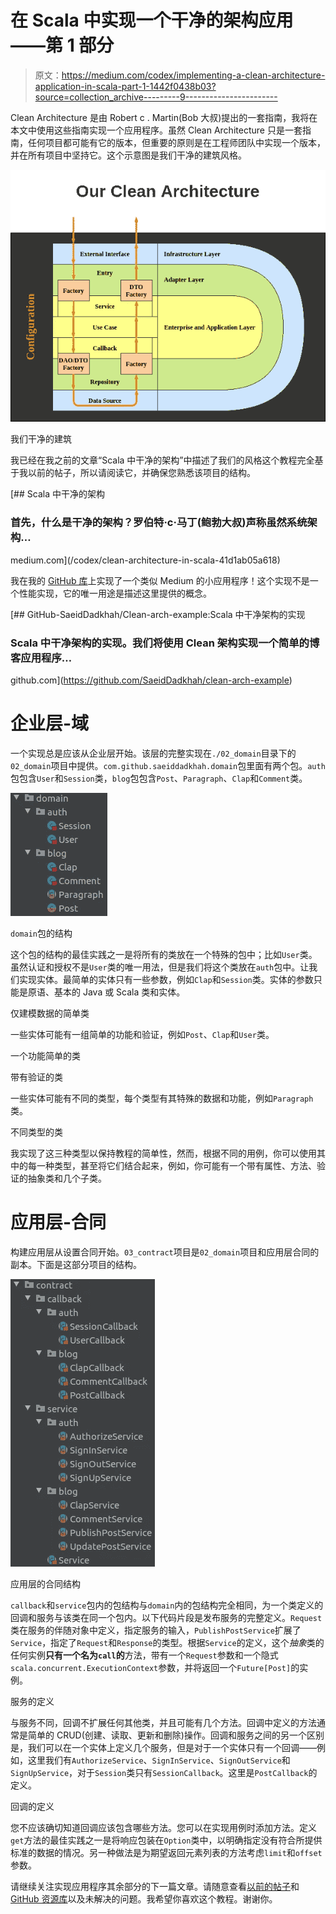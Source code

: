 # 在 Scala 中实现一个干净的架构应用——第 1 部分

> 原文：<https://medium.com/codex/implementing-a-clean-architecture-application-in-scala-part-1-1442f0438b03?source=collection_archive---------9----------------------->

Clean Architecture 是由 Robert c . Martin(Bob 大叔)提出的一套指南，我将在本文中使用这些指南实现一个应用程序。虽然 Clean Architecture 只是一套指南，任何项目都可能有它的版本，但重要的原则是在工程师团队中实现一个版本，并在所有项目中坚持它。这个示意图是我们干净的建筑风格。

![](img/c055d8f3ee9ead0066dcc1456ed8ffcc.png)

我们干净的建筑

我已经在我之前的文章“Scala 中干净的架构”中描述了我们的风格这个教程完全基于我以前的帖子，所以请阅读它，并确保您熟悉该项目的结构。

[](/codex/clean-architecture-in-scala-41d1ab05a618) [## Scala 中干净的架构

### 首先，什么是干净的架构？罗伯特·c·马丁(鲍勃大叔)声称虽然系统架构…

medium.com](/codex/clean-architecture-in-scala-41d1ab05a618) 

我在我的 [GitHub 库](https://github.com/SaeidDadkhah/clean-arch-example)上实现了一个类似 Medium 的小应用程序！这个实现不是一个性能实现，它的唯一用途是描述这里提供的概念。

[](https://github.com/SaeidDadkhah/clean-arch-example) [## GitHub-SaeidDadkhah/Clean-arch-example:Scala 中干净架构的实现

### Scala 中干净架构的实现。我们将使用 Clean 架构实现一个简单的博客应用程序…

github.com](https://github.com/SaeidDadkhah/clean-arch-example) 

# 企业层-域

一个实现总是应该从企业层开始。该层的完整实现在`./02_domain`目录下的`02_domain`项目中提供。`com.github.saeiddadkhah.domain`包里面有两个包。`auth`包包含`User`和`Session`类，`blog`包包含`Post`、`Paragraph`、`Clap`和`Comment`类。

![](img/e1df7e8df3a05b3203f511fbfbbebbcc.png)

`domain`包的结构

这个包的结构的最佳实践之一是将所有的类放在一个特殊的包中；比如`User`类。虽然认证和授权不是`User`类的唯一用法，但是我们将这个类放在`auth`包中。让我们实现实体。最简单的实体只有一些参数，例如`Clap`和`Session`类。实体的参数只能是原语、基本的 Java 或 Scala 类和实体。

仅建模数据的简单类

一些实体可能有一组简单的功能和验证，例如`Post`、`Clap`和`User`类。

一个功能简单的类

带有验证的类

一些实体可能有不同的类型，每个类型有其特殊的数据和功能，例如`Paragraph`类。

不同类型的类

我实现了这三种类型以保持教程的简单性，然而，根据不同的用例，你可以使用其中的每一种类型，甚至将它们结合起来，例如，你可能有一个带有属性、方法、验证的抽象类和几个子类。

# 应用层-合同

构建应用层从设置合同开始。`03_contract`项目是`02_domain`项目和应用层合同的副本。下面是这部分项目的结构。

![](img/b19e1dffe61698c3fc52304efd4593e8.png)

应用层的合同结构

`callback`和`service`包内的包结构与`domain`内的包结构完全相同，为一个类定义的回调和服务与该类在同一个包内。以下代码片段是发布服务的完整定义。`Request`类在服务的伴随对象中定义，指定服务的输入，`PublishPostService`扩展了`Service`，指定了`Request`和`Response`的类型。根据`Service`的定义，这个*抽象*类的任何实例**只有一个名为`call`的**方法，带有一个`Request`参数和一个隐式`scala.concurrent.ExecutionContext`参数，并将返回一个`Future[Post]`的实例。

服务的定义

与服务不同，回调不扩展任何其他类，并且可能有几个方法。回调中定义的方法通常是简单的 CRUD(创建、读取、更新和删除)操作。回调和服务之间的另一个区别是，我们可以在一个实体上定义几个服务，但是对于一个实体只有一个回调——例如，这里我们有`AuthorizeService`、`SignInService`、`SignOutService`和`SignUpService`，对于`Session`类只有`SessionCallback`。这里是`PostCallback`的定义。

回调的定义

您不应该确切知道回调应该包含哪些方法。您可以在实现用例时添加方法。定义`get`方法的最佳实践之一是将响应包装在`Option`类中，以明确指定没有符合所提供标准的数据的情况。另一种做法是为期望返回元素列表的方法考虑`limit`和`offset`参数。

请继续关注实现应用程序其余部分的下一篇文章。请随意查看[以前的帖子](https://saeiddadkhah.medium.com/clean-architecture-in-scala-41d1ab05a618)和 [GitHub 资源库](https://github.com/SaeidDadkhah/clean-arch-example)以及未解决的问题。我希望你喜欢这个教程。谢谢你。